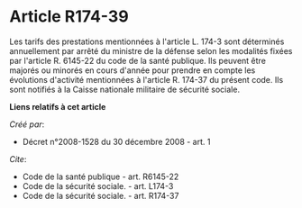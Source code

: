 # Article R174-39

Les tarifs des prestations mentionnées à l'article L. 174-3 sont déterminés annuellement par arrêté du ministre de la défense
selon les modalités fixées par l'article R. 6145-22 du code de la santé publique. Ils peuvent être majorés ou minorés en
cours d'année pour prendre en compte les évolutions d'activité mentionnées à l'article R. 174-37 du présent code. Ils sont
notifiés à la Caisse nationale militaire de sécurité sociale.

**Liens relatifs à cet article**

_Créé par_:

  - Décret n°2008-1528 du 30 décembre 2008 - art. 1

_Cite_:

  - Code de la santé publique - art. R6145-22
  - Code de la sécurité sociale. - art. L174-3
  - Code de la sécurité sociale. - art. R174-37
